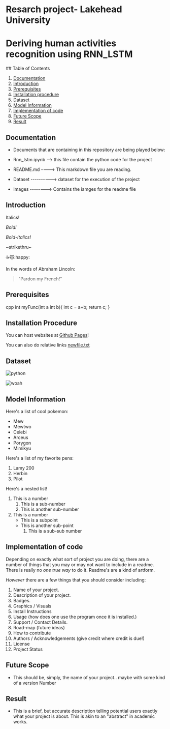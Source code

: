 # Resarch project- Lakehead University
<h1>Deriving human activities recognition using RNN_LSTM</h1>
## Table of Contents

1. [Documentation](#documentation)
2. [Introduction](#Introduction)
3. [Prerequisites](#Prerequisites)
4. [Installation procedure](#Installation-procedure)
5. [Dataset](#Dataset)
6. [Model Information](#Model-Information)
7. [Implementation of code](#Implementation-of-code)
8. [Future Scope](#Future-scope)
9. [Result](#result)

## Documentation

- Documents that are containing in this repository are being played below:

- Rnn_lstm.ipynb --> this file contain the python code for the project
- README.md ----> This markdown file you are reading.
- Dataset ----------> dataset for the execution of the project
- Images --------> Contains the iamges for the readme file


## Introduction

Italics!

*Bold!*

*Bold-Italics!*

~strikethru~

:coffee::cat::happy:

In the words of Abraham Lincoln:

> "Pardon my French!"

## Prerequisites

cpp
int myFunc(int a int b){
    int c = a+b;
    return c;
}


## Installation Procedure

You can host websites at [Github Pages](https://pages.github.com/)!

You can also do relative links [newfile.txt](newfile.txt)

## Dataset

![python](img/python.png)

![woah](img/woah.gif)



## Model Information

Here's a list of cool pokemon:

- Mew
- Mewtwo
- Celebi
- Arceus
- Porygon
- Mimikyu

Here's a list of my favorite pens:

1. Lamy 200
2. Herbin
3. Pilot

Here's a nested list!

1. This is a number
   1. This is a sub-number
   2. This is another sub-number
2. This is a number
   - This is a subpoint
   - This is another sub-point
     1. This is a sub-sub number

## Implementation of code

Depending on exactly what sort of project you are doing, there are a number of things that you may or may not want to include in a readme. There is really no *one true way* to do it. Readme's are a kind of artform.

_However_ there are a few things that you should consider including:

1. Name of your project.
2. Description of your project.
3. Badges.
4. Graphics / Visuals
5. Install Instructions
6. Usage (how does one use the program once it is installed.)
7. Support / Contact Details.
8. Road-map (future ideas)
9. How to contribute
10. Authors / Acknowledgements (give credit where credit is due!)
11. License
12. Project Status

## Future Scope

- This should be, simply, the name of your project.. maybe with some kind of a version Number

## Result

- This is a brief, but accurate description telling potential users exactly what your project is about. This is akin to an "abstract" in academic works. 






